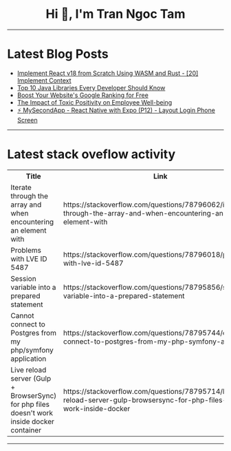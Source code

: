 <h1 align="center">Hi 👋, I'm Tran Ngoc Tam</h1>

---

# Latest Blog Posts 
<!-- BLOG-POST-LIST:START -->
- [Implement React v18 from Scratch Using WASM and Rust - [20] Implement Context](https://dev.to/paradeto/implement-react-v18-from-scratch-using-wasm-and-rust-20-implement-context-2h3i)
- [Top 10 Java Libraries Every Developer Should Know](https://dev.to/mediageneous/top-10-java-libraries-every-developer-should-know-289g)
- [Boost Your Website&#39;s Google Ranking for Free](https://dev.to/juddiy/boost-your-websites-google-ranking-for-free-55o7)
- [The Impact of Toxic Positivity on Employee Well-being](https://dev.to/bryany/the-impact-of-toxic-positivity-on-employee-well-being-4ke6)
- [⚡ MySecondApp - React Native with Expo &lpar;P12&rpar; - Layout Login Phone Screen](https://dev.to/skipperhoa/mysecondapp-react-native-with-expo-p12-layout-login-phone-screen-3hg4)
<!-- BLOG-POST-LIST:END -->

---

# Latest stack oveflow activity
<table>
  <tr><th>Title</th><th>Link</th></tr>
  <!-- STACKOVERFLOW:START --><tr><td>Iterate through the array and when encountering an element with</td><td>https://stackoverflow.com/questions/78796062/iterate-through-the-array-and-when-encountering-an-element-with</td></tr><tr><td>Problems with LVE ID 5487</td><td>https://stackoverflow.com/questions/78796018/problems-with-lve-id-5487</td></tr><tr><td>Session variable into a prepared statement</td><td>https://stackoverflow.com/questions/78795856/session-variable-into-a-prepared-statement</td></tr><tr><td>Cannot connect to Postgres from my php/symfony application</td><td>https://stackoverflow.com/questions/78795744/cannot-connect-to-postgres-from-my-php-symfony-application</td></tr><tr><td>Live reload server &lpar;Gulp + BrowserSync&rpar; for php files doesn&#39;t work inside docker container</td><td>https://stackoverflow.com/questions/78795714/live-reload-server-gulp-browsersync-for-php-files-doesnt-work-inside-docker</td></tr><!-- STACKOVERFLOW:END -->
</table>

---


